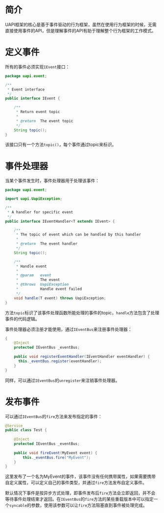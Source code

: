 # 简介

UAPI框架的核心是基于事件驱动的行为框架，虽然在使用行为框架的时候，无需直接使用事件的API，但是理解事件的API有助于理解整个行为框架的工作模式。

# 定义事件

所有的事件必须实现`IEvent`接口：

```java
package uapi.event;

/**
 * Event interface
 */
public interface IEvent {

    /**
     * Return event topic
     *
     * @return  The event topic
     */
    String topic();
}
```

该接口只有一个方法`topic()`，每个事件通过topic来标识。



# 事件处理器

当某个事件发生时，事件处理器用于处理该事件：

```java
package uapi.event;

import uapi.UapiException;

/**
 * A handler for specific event
 */
public interface IEventHandler<T extends IEvent> {

    /**
     * The topic of event which can be handled by this handler
     *
     * @return  The event handler
     */
    String topic();

    /**
     * Handle event
     *
     * @param   event
     *          The event
     * @throws  UapiException
     *          Handle event failed
     */
    void handle(T event) throws UapiException;
}
```

方法`topic`标识了该事件处理函数所能处理的事件的topic，`handle`方法包含了处理事件的代码逻辑。

事件处理器必须注册才能使用，通过`IEventBus`来注册事件处理器：

```java
{
    @Inject
    protected IEventBus _eventBus;
    
    public void registerEventHandler(IEventHandler eventHandler) {
      this._eventBus.register(eventHandler);
    }
}
```

同样，可以通过`IEventBus`的`unregister`来注销事件处理器。



# 发布事件

可以通过`IEventBus`的`fire`方法来发布指定的事件：

```java
@Service
public class Test {
  
    @Inject
    protected IEventBus _eventBus;
  
    public void fireEvent(MyEvent event) {
        this._eventBus.fire("MyEvent");
    }
}
```

这里发布了一个名为MyEvent的事件，该事件没有任何携带属性，如果需要携带自定义属性，可以定义自己的事件类型，并通过`fire`方法发布自定义事件。

默认情况下事件是按异步方式处理，即事件发布后`fire`方法会立即返回，并不会等待事件处理结束才返回。在`IEventBus`的`fire`方法的某些重载版本中可以指定一个`syncable`的参数，使用该参数可以让`fire`方法阻塞直到事件被处理完成。